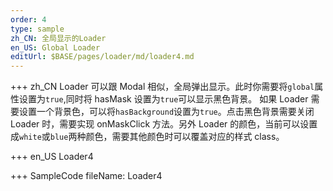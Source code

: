 ```yaml
---
order: 4
type: sample
zh_CN: 全局显示的Loader
en_US: Global Loader
editUrl: $BASE/pages/loader/md/loader4.md
---
```


+++ zh_CN
Loader 可以跟 Modal 相似，全局弹出显示。此时你需要将<Code>global</Code>属性设置为<Code>true</Code>,同时将 hasMask 设置为<Code>true</Code>可以显示黑色背景。
如果 Loader 需要设置一个背景色，可以将<Code>hasBackground</Code>设置为<Code>true</Code>。点击黑色背景需要关闭 Loader 时，需要实现 onMaskClick
方法。另外 Loader 的颜色，当前可以设置成<Code>white</Code>或<Code>blue</Code>两种颜色，需要其他颜色时可以覆盖对应的样式 class。

+++ en_US
Loader4

+++ SampleCode
fileName: Loader4
